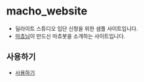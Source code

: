 # macho_website
* 딜라이트 스튜디오 입단 신청을 위한 샘플 사이트입니다.
* <a href="https://devmacho.tistory.com/">마쵸님</a>이 만드신 마쵸봇을 소개하는 사이트입니다.

## 사용하기
* <a href="https://seongpark.github.io/macho_website">사용하기</a>
